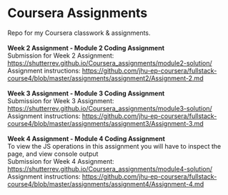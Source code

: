 # Coursera Assignments<br/>
Repo for my Coursera classwork &amp; assignments.<br/> 
<br/>
<strong>Week 2 Assignment - Module 2 Coding Assignment</strong><br/>
Submission for Week 2 Assignment: https://shutterrev.github.io/Coursera_assignments/module2-solution/<br/>
Assignment instructions: https://github.com/jhu-ep-coursera/fullstack-course4/blob/master/assignments/assignment2/Assignment-2.md<br/>
<br/>
<strong>Week 3 Assignment - Module 3 Coding Assignment</strong><br/>
Submission for Week 3 Assignment: https://shutterrev.github.io/Coursera_assignments/module3-solution/<br/>
Assignment instructions: https://github.com/jhu-ep-coursera/fullstack-course4/blob/master/assignments/assignment3/Assignment-3.md<br/>
<br/>
<strong>Week 4 Assignment - Module 4 Coding Assignment</strong><br/>
To view the JS operations in this assignment you will have to inspect the page, and view console output<br/>
Submission for Week 4 Assignment: https://shutterrev.github.io/Coursera_assignments/module4-solution/<br/>
Assignment instructions: https://github.com/jhu-ep-coursera/fullstack-course4/blob/master/assignments/assignment4/Assignment-4.md<br/>


